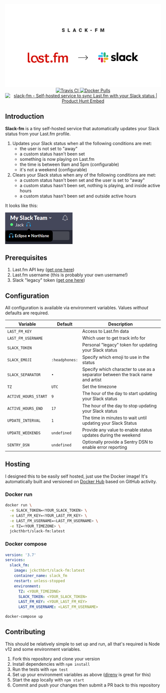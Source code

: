 <p align="center">
  <img src="./header.png" alt="slack-fm" />
  <br />
  <a href="https://travis-ci.org/JackCuthbert/slack-fm">
    <img src="https://api.travis-ci.org/JackCuthbert/slack-fm.svg?branch=master" alt="Travis CI" />
  </a>
  <a href="https://hub.docker.com/repository/docker/jckcthbrt/slack-fm">
    <img src="https://img.shields.io/docker/pulls/jckcthbrt/slack-fm" alt="Docker Pulls" />
  </a>
  <br />
  <a href="https://www.producthunt.com/posts/slack-fm?utm_source=badge-featured&utm_medium=badge&utm_souce=badge-slack-fm" target="_blank"><img src="https://api.producthunt.com/widgets/embed-image/v1/featured.svg?post_id=173963&theme=dark" alt="slack-fm - Self-hosted service to sync Last.fm with your Slack status | Product Hunt Embed" style="width: 250px; height: 54px;" width="250px" height="54px" />
  </a>
</p>

## Introduction

**Slack-fm** is a tiny self-hosted service that automatically updates your Slack
status from your Last.fm profile.

1. Updates your Slack status when all the following conditions are met:
    * the user is not set to "away"
    * a custom status hasn't been set
    * something is now playing on Last.fm
    * the time is between 9am and 5pm (configurable)
    * it's not a weekend (configurable)
1. Clears your Slack status when any of the following conditions are met:
    * a custom status hasn't been set and the user is set to "away"
    * a custom status hasn't been set, nothing is playing, and inside active
    hours
    * a custom status hasn't been set and outside active hours

It looks like this:

![Slack Preview](./slack-preview.png)

## Prerequisites

1. Last.fm API key ([get one here](https://www.last.fm/api/account/create))
1. Last.fm username (this is probably your own username!)
1. Slack "legacy" token ([get one here](https://api.slack.com/custom-integrations/legacy-tokens))

## Configuration

All configuration is available via environment variables. Values _without_ defaults are required.

Variable | Default | Description
---------|---------|------
`LAST_FM_KEY` | | Access to Last.fm data
`LAST_FM_USERNAME` | | Which user to get track info for
`SLACK_TOKEN` | | Personal "legacy" token for updating your Slack status
`SLACK_EMOJI` | `:headphones:` | Specify which emoji to use in the status
`SLACK_SEPARATOR` | `•` | Specify which character to use as a separator between the track name and artist
`TZ` | `UTC` | Set the timezone
`ACTIVE_HOURS_START` | `9` | The hour of the day to start updating your Slack status
`ACTIVE_HOURS_END` | `17` | The hour of the day to stop updating your Slack status
`UPDATE_INTERVAL` | `1` | The time in minutes to wait until updating your Slack Status
`UPDATE_WEEKENDS` | `undefined` | Provide any value to enable status updates during the weekend
`SENTRY_DSN` | `undefined` | Optionally provide a Sentry DSN to enable error reporting

## Hosting

I designed this to be easily self hosted, just use the Docker image! It's
automatically built and versioned on [Docker Hub](https://hub.docker.com/repository/docker/jckcthbrt/slack-fm/tags) based on GitHub activity.

### Docker run

```bash
docker run \
  -e SLACK_TOKEN=<YOUR_SLACK_TOKEN> \
  -e LAST_FM_KEY=<YOUR_LAST_FM_KEY> \
  -e LAST_FM_USERNAME=<LAST_FM_USERNAME> \
  -e TZ=<YOUR_TIMEZONE> \
  jckcthbrt/slack-fm:latest
```

### Docker compose

```yml
version: '3.7'
services:
  slack_fm:
    image: jckcthbrt/slack-fm:latest
    container_name: slack_fm
    restart: unless-stopped
    environment:
      TZ: <YOUR_TIMEZONE>
      SLACK_TOKEN: <YOUR_SLACK_TOKEN>
      LAST_FM_KEY: <YOUR_LAST_FM_KEY>
      LAST_FM_USERNAME: <LAST_FM_USERNAME>
```

```bash
docker-compose up
```

## Contributing

This should be relatively simple to set up and run, all that's required is Node
v12 and some environment variables.

1. Fork this repository and clone your version
1. Install dependencies with `npm install`
1. Run the tests with `npm test`
1. Set up your environment variables as above ([direnv](https://direnv.net) is great for this)
1. Start the app locally with `npm start`
1. Commit and push your changes then submit a PR back to this repository

